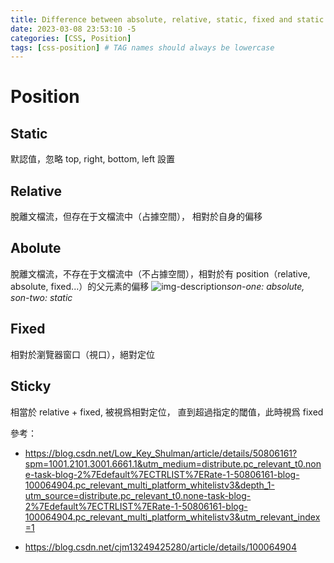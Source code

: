 ```yaml
---
title: Difference between absolute, relative, static, fixed and static
date: 2023-03-08 23:53:10 -5
categories: [CSS, Position]
tags: [css-position] # TAG names should always be lowercase
---
```


# Position

## Static

默認值，忽略 top, right, bottom, left 設置

## Relative

脫離文檔流，但存在于文檔流中（占據空間）， 相對於自身的偏移

<!-- ![img-description](https://img-blog.csdnimg.cn/20190825171118713.png?x-oss-process=image/watermark,type_ZmFuZ3poZW5naGVpdGk,shadow_10,text_aHR0cHM6Ly9ibG9nLmNzZG4ubmV0L2NqbTEzMjQ5NDI1Mjgw,size_16,color_FFFFFF,t_70)_box-item2: relative_ -->

## Abolute

脫離文檔流，不存在于文檔流中（不占據空間），相對於有 position（relative, absolute, fixed...）的父元素的偏移
![img-description](https://img-blog.csdn.net/20160304231017219)_son-one: absolute, son-two: static_

## Fixed

相對於瀏覽器窗口（視口），絕對定位

## Sticky

相當於 relative + fixed, 被視爲相對定位， 直到超過指定的閾值，此時視爲 fixed

參考：

- https://blog.csdn.net/Low_Key_Shulman/article/details/50806161?spm=1001.2101.3001.6661.1&utm_medium=distribute.pc_relevant_t0.none-task-blog-2%7Edefault%7ECTRLIST%7ERate-1-50806161-blog-100064904.pc_relevant_multi_platform_whitelistv3&depth_1-utm_source=distribute.pc_relevant_t0.none-task-blog-2%7Edefault%7ECTRLIST%7ERate-1-50806161-blog-100064904.pc_relevant_multi_platform_whitelistv3&utm_relevant_index=1

- https://blog.csdn.net/cjm13249425280/article/details/100064904
